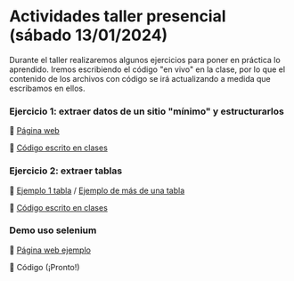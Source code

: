 # Actividades taller presencial (sábado 13/01/2024)

Durante el taller realizaremos algunos ejercicios para poner en práctica lo aprendido. Iremos escribiendo el código "en vivo" en la clase, por lo que el contenido de los archivos con código se irá actualizando a medida que escribamos en ellos. 

### Ejercicio 1: extraer datos de un sitio "mínimo" y estructurarlos

:link: [Página web](https://rivaquiroga.github.io/datapalooza-2024-webscraping/ejercicio-1/pagina.html)

:page_facing_up: [Código escrito en clases](https://www.dropbox.com/scl/fi/exj9y899frcrtgwlcma1u/ejercicio-01.py?rlkey=qz09awy2366oyasgmy4fhylza&dl=0)


### Ejercicio 2: extraer tablas

:link: [Ejemplo 1 tabla](https://www.worldometers.info/world-population/population-by-country/) / [Ejemplo de más de una tabla](https://es.wikipedia.org/wiki/Anexo:Libros_m%C3%A1s_vendidos)

:page_facing_up: [Código escrito en clases](https://www.dropbox.com/scl/fi/dguzd1z0d3akqwhsx4jkb/ejercicio-02.py?rlkey=4wm88dc6qmcgr6pguutlhsn3o&dl=0)

### Demo uso selenium 

:link: [Página web ejemplo](https://www.camara.cl/transparencia/oficinasparlamentarias.aspx)

:page_facing_up: Código (¡Pronto!)
